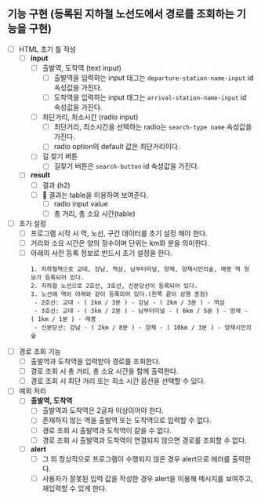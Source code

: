 ## 기능 구현 (등록된 지하철 노선도에서 경로를 조회하는 기능을 구현)

- [ ] HTML 초기 틀 작성
  - [ ] **input**
    - [ ] 출발역, 도착역 (text input)
      - [ ] 출발역을 입력하는 input 태그는 `departure-station-name-input` id 속성값을 가진다.
      - [ ] 도착역을 입력하는 input 태그는 `arrival-station-name-input` id 속성값을 가진다.
    - [ ] 최단거리, 최소시간 (radio input)
      - [ ] 최단거리, 최소시간을 선택하는 radio는 `search-type name` 속성값을 가진다.
      - [ ] radio option의 default 값은 최단거리이다.
    - [ ] 길 찾기 버튼
      - [ ] 길찾기 버튼은 `search-button` id 속성값을 가진다.
  - [ ] **result**
    - [ ] 결과 (h2)
    - [ ] 📝 결과는 table을 이용하여 보여준다.
      - [ ] radio input value
      - [ ] 총 거리, 총 소요 시간(table)

- [ ] 초기 설정
  - [ ] 프로그램 시작 시 역, 노선, 구간 데이터를 초기 설정 해야 한다.
  - [ ] 거리와 소요 시간은 양의 정수이며 단위는 km와 분을 의미한다.
  - [ ] 아래의 사전 등록 정보로 반드시 초기 설정을 한다.
    ```
    1. 지하철역으로 교대, 강남, 역삼, 남부터미널, 양재, 양재시민의숲, 매봉 역 정보가 등록되어 있다.
    2. 지하철 노선으로 2호선, 3호선, 신분당선이 등록되어 있다.
    3. 노선에 역이 아래와 같이 등록되어 있다.(왼쪽 끝이 상행 종점)
     - 2호선: 교대 - ( 2km / 3분 ) - 강남 - ( 2km / 3분 ) - 역삼
     - 3호선: 교대 - ( 3km / 2분 ) - 남부터미널 - ( 6km / 5분 ) - 양재 - ( 1km / 1분 ) - 매봉
     - 신분당선: 강남 - ( 2km / 8분 ) - 양재 - ( 10km / 3분 ) - 양재시민의숲
    ```

- [ ] 경로 조회 기능
  - [ ] 출발역과 도착역을 입력받아 경로를 조회한다.
  - [ ] 경로 조회 시 총 거리, 총 소요 시간을 함께 출력한다.
  - [ ] 경로 조회 시 최단 거리 또는 최소 시간 옵션을 선택할 수 있다.

- [ ] 예외 처리
  - [ ] **출발역, 도착역**
    - [ ] 출발역과 도착역은 2글자 이상이어야 한다.
    - [ ] 존재하지 않는 역을 출발역 또는 도착역으로 입력할 수 없다.
    - [ ] 경로 조회 시 출발역과 도착역이 같을 수 없다.
    - [ ] 경로 조회 시 출발역과 도착역이 연결되지 않으면 경로를 조회할 수 없다.
  - [ ] **alert**
    - [ ] 그 외 정상적으로 프로그램이 수행되지 않은 경우 alert으로 에러를 출력한다.
    - [ ] 사용자가 잘못된 입력 값을 작성한 경우 alert을 이용해 메시지를 보여주고, 재입력할 수 있게 한다.
